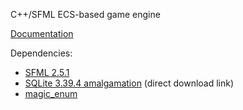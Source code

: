 C++/SFML ECS-based game engine

[Documentation](docs/docs.md)

Dependencies:
- [SFML 2.5.1](https://github.com/SFML/SFML/releases/tag/2.5.1)
- [SQLite 3.39.4 amalgamation](http://www.sqlite.org/2022/sqlite-amalgamation-3390400.zip) (direct download link)
- [magic_enum](https://github.com/Neargye/magic_enum/releases/tag/v0.8.2)

